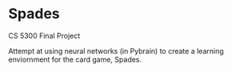 Spades
======
CS 5300 Final Project

Attempt at using neural networks (in Pybrain) to create a learning enviornment for the card game, Spades.
